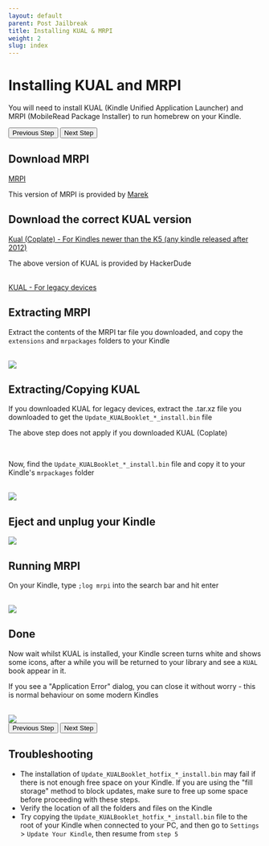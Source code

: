 ```yaml
---
layout: default
parent: Post Jailbreak
title: Installing KUAL & MRPI
weight: 2
slug: index
---
```


# Installing KUAL and MRPI
You will need to install KUAL (Kindle Unified Application Launcher) and MRPI (MobileRead Package Installer) to run homebrew on your Kindle.

<div id="guide">
    <div class="buttons">
        <button class="btn btn-orange" id="prev">Previous Step</button>
        <span id="stepCounter"></span>
        <button class="btn btn-green" id="next">Next Step</button>
    </div>
    <div id="stepwrapper" class="stepwrapper">
        <div class="step">
            <h2>Download MRPI</h2>
            <div class="stepContent">
                <a href="https://fw.notmarek.com/khf/kual-mrinstaller-khf.tar.xz" class="button">MRPI</a>
                <p>This version of MRPI is provided by <a href="https://fw.notmarek.com/khf/">Marek</a></p>
            </div>
        </div>
        <div class="step">
            <h2>Download the correct KUAL version</h2>
            <div class="stepContent">
                <a href="./Update_KUALBooklet_HDRepack.bin" class="button">Kual (Coplate) - For Kindles newer than the K5 (any kindle released after 2012)</a>
                <p>The above version of KUAL is provided by HackerDude</p>
                <br/>
                <a href="https://storage.gra.cloud.ovh.net/v1/AUTH_2ac4bfee353948ec8ea7fd1710574097/mr-public/KUAL/KUAL-v2.7.37-gfcb45b5-20250419.tar.xz" class="button">KUAL - For legacy devices</a>
            </div>
        </div>
        <div class="step">
            <h2>Extracting MRPI</h2>
            <div class="stepContent">
            <p>Extract the contents of the MRPI tar file you downloaded, and copy the <code>extensions</code> and <code>mrpackages</code> folders to your Kindle</p>
            <br/>
            <img src="./mrpackages_extensions_folders.png" />
            </div>
        </div>
        <div class="step">
            <h2>Extracting/Copying KUAL</h2>
            <div class="stepContent">
                <p>If you downloaded KUAL for legacy devices, extract the .tar.xz file you downloaded to get the <code>Update_KUALBooklet_*_install.bin</code> file</p>
                <p>The above step does not apply if you downloaded KUAL (Coplate)</p>
                <br/>
                <p>Now, find the <code>Update_KUALBooklet_*_install.bin</code> file and copy it to your Kindle's <code>mrpackages</code> folder</p>
                <br/>
                <img src="./kual_install_bin.png" />
            </div>
        </div>
        <div class="step">
            <h2>Eject and unplug your Kindle</h2>
            <div class="stepContent">
                <img src="./eject.png" />
            </div>
        </div>
        <div class="step">
            <h2>Running MRPI</h2>
            <div class="stepContent">
                <p>On your Kindle, type <code>;log mrpi</code> into the search bar and hit enter</p>
                <br/>
                <img src="./run_dispatch.png" />
            </div>
        </div>
        <div class="step">
            <h2>Done</h2>
            <div class="stepContent">
                <p>Now wait whilst KUAL is installed, your Kindle screen turns white and shows some icons, after a while you will be returned to your library and see a <code>KUAL</code> book appear in it.</p>
                <p class="highlight">If you see a "Application Error" dialog, you can close it without worry - this is normal behaviour on some modern Kindles</p>
                <br/>
                <img src="./success.png" />
            </div>
        </div>    
    </div>
    <div class="buttons">
        <button class="btn btn-orange" id="prev">Previous Step</button>
        <span id="stepCounter"></span>
        <button class="btn btn-green" id="next">Next Step</button>
    </div>
</div>
<script>new Guide("guide", "../disable-ota", "Disabling OTA Updates");</script>

## Troubleshooting
- The installation of `Update_KUALBooklet_hotfix_*_install.bin` may fail if there is not enough free space on your Kindle. If you are using the "fill storage" method to block updates, make sure to free up some space before proceeding with these steps.
- Verify the location of all the folders and files on the Kindle
- Try copying the `Update_KUALBooklet_hotfix_*_install.bin` file to the root of your Kindle when connected to your PC, and then go to `Settings` > `Update Your Kindle`, then resume from `step 5`